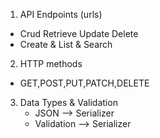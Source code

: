 1. API Endpoints (urls)

- Crud Retrieve Update Delete
- Create & List & Search

2. HTTP methods

- GET,POST,PUT,PATCH,DELETE

3. Data Types & Validation
   - JSON --> Serializer
   - Validation --> Serializer
